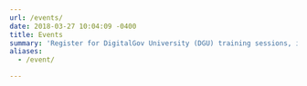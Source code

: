 ```yaml
---
url: /events/
date: 2018-03-27 10:04:09 -0400
title: Events
summary: 'Register for DigitalGov University (DGU) training sessions, interviews, community of practice meetings, and other events with digital leaders from across the public and private sectors.'
aliases:
  - /event/

---
```

